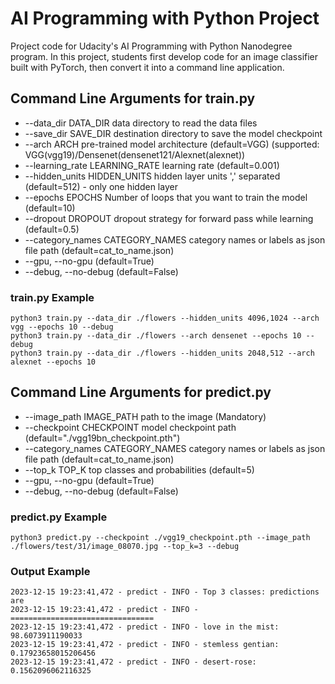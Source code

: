 # AI Programming with Python Project

Project code for Udacity's AI Programming with Python Nanodegree program. In this project, students first develop code for an image classifier built with PyTorch, then convert it into a command line application.

## Command Line Arguments for train.py
- --data_dir DATA_DIR   data directory to read the data files
- --save_dir SAVE_DIR   destination directory to save the model checkpoint
- --arch ARCH           pre-trained model architecture (default=VGG) (supported: VGG(vgg19)/Densenet(densenet121/Alexnet(alexnet))
- --learning_rate LEARNING_RATE
                        learning rate (default=0.001)
- --hidden_units HIDDEN_UNITS
                        hidden layer units ',' separated (default=512) - only one hidden layer
- --epochs EPOCHS       Number of loops that you want to train the model (default=10)
- --dropout DROPOUT     dropout strategy for forward pass while learning (default=0.5)
- --category_names CATEGORY_NAMES
                        category names or labels as json file path (default=cat_to_name.json)
- --gpu, --no-gpu (default=True)
- --debug, --no-debug (default=False)

### train.py Example
```
python3 train.py --data_dir ./flowers --hidden_units 4096,1024 --arch vgg --epochs 10 --debug
python3 train.py --data_dir ./flowers --arch densenet --epochs 10 --debug
python3 train.py --data_dir ./flowers --hidden_units 2048,512 --arch alexnet --epochs 10
```

## Command Line Arguments for predict.py

- --image_path IMAGE_PATH
                    path to the image (Mandatory)
- --checkpoint CHECKPOINT
                    model checkpoint path (default="./vgg19bn_checkpoint.pth")
- --category_names CATEGORY_NAMES
                    category names or labels as json file path (default=cat_to_name.json)
- --top_k TOP_K         top classes and probabilities (default=5)
- --gpu, --no-gpu (default=True)
- --debug, --no-debug (default=False)

### predict.py Example
```
python3 predict.py --checkpoint ./vgg19_checkpoint.pth --image_path ./flowers/test/31/image_08070.jpg --top_k=3 --debug
```
### Output Example
```
2023-12-15 19:23:41,472 - predict - INFO - Top 3 classes: predictions are
2023-12-15 19:23:41,472 - predict - INFO - ================================
2023-12-15 19:23:41,472 - predict - INFO - love in the mist: 98.6073911190033
2023-12-15 19:23:41,472 - predict - INFO - stemless gentian: 0.17923658015206456
2023-12-15 19:23:41,472 - predict - INFO - desert-rose: 0.1562096062116325
```